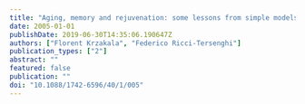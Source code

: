 ```yaml
---
title: "Aging, memory and rejuvenation: some lessons from simple models"
date: 2005-01-01
publishDate: 2019-06-30T14:35:06.190647Z
authors: ["Florent Krzakala", "Federico Ricci-Tersenghi"]
publication_types: ["2"]
abstract: ""
featured: false
publication: ""
doi: "10.1088/1742-6596/40/1/005"
---
```


